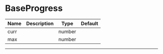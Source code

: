 # BaseProgress

| Name | Description | Type   | Default |
| ---- | ----------- | ------ | ------- |
| curr |             | number |         |
| max  |             | number |         |

---
